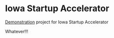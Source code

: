 Iowa Startup Accelerator
=======

[Demonstration](demonstration.md) project for Iowa Startup Accelerator

Whatever!!!
